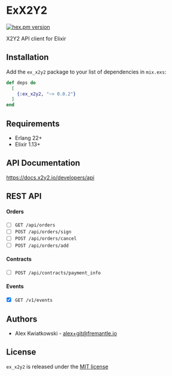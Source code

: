 # ExX2Y2
[![hex.pm version](https://img.shields.io/hexpm/v/ex_x2y2.svg?style=flat)](https://hex.pm/packages/ex_x2y2)

X2Y2 API client for Elixir

## Installation

Add the `ex_x2y2` package to your list of dependencies in `mix.exs`:

```elixir
def deps do
  [
    {:ex_x2y2, "~> 0.0.2"}
  ]
end
```

## Requirements

- Erlang 22+
- Elixir 1.13+

## API Documentation

https://docs.x2y2.io/developers/api

## REST API

#### Orders

- [ ] `GET /api/orders`
- [ ] `POST /api/orders/sign`
- [ ] `POST /api/orders/cancel`
- [ ] `POST /api/orders/add`

#### Contracts

- [ ] `POST /api/contracts/payment_info`

#### Events

- [x] `GET /v1/events`

## Authors

- Alex Kwiatkowski - alex+git@fremantle.io

## License

`ex_x2y2` is released under the [MIT license](./LICENSE)

